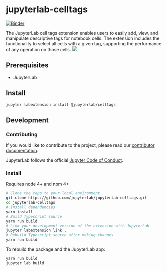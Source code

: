 # jupyterlab-celltags

[![Binder](https://beta.mybinder.org/badge.svg)](https://mybinder.org/v2/gh/jupyterlab/jupyterlab-celltags/master?urlpath=lab)

The JupyterLab cell tags extension enables users to easily add, view, and manipulate descriptive tags for notebook cells. The extension includes the functionality to select all cells with a given tag, supporting the performance of any operation on those cells.
![](http://g.recordit.co/MxwN6UaFZj.gif)

## Prerequisites

- JupyterLab

## Install

```bash
jupyter labextension install @jupyterlab/celltags
```

## Development

### Contributing

If you would like to contribute to the project, please read our [contributor documentation](https://github.com/jupyterlab/jupyterlab/blob/master/CONTRIBUTING.md).

JupyterLab follows the official [Jupyter Code of Conduct](https://github.com/jupyter/governance/blob/master/conduct/code_of_conduct.md).

### Install

Requires node 4+ and npm 4+

```bash
# Clone the repo to your local environment
git clone https://github.com/jupyterlab/jupyterlab-celltags.git
cd jupyterlab-celltags
# Install dependencies
yarn install
# Build Typescript source
yarn run build
# Link your development version of the extension with JupyterLab
jupyter labextension link .
# Rebuild Typescript source after making changes
yarn run build
```

To rebuild the package and the JupyterLab app:

```bash
yarn run build
jupyter lab build
```
